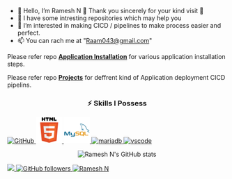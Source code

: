 - 👋 Hello, I’m Ramesh N  🙏 Thank you sincerely for your kind visit 🙏
- 💾 I have some intresting repositories which may help you
- 👀 I’m interested in making CICD / pipelines to make process easier and perfect.
- 📫 You can rach me at "Raam043@gmail.com"


Please refer repo **[Application Installation](https://github.com/Raam043/Applications-Installation.git)** for various application installation steps.

Please refer repo **[Projects](https://github.com/Raam043/Projects)** for deffrent kind of Application deployment CICD pipelins.


</p>


<h3 align="center">⚡ Skills I Possess</h3>

<p align="center">

  
   <a href="https://github.com/Raam043" target="_blank" rel="noreferrer"> <img src="https://www.vectorlogo.zone/logos/github/github-icon.svg" alt="GitHub" width="60" height="60"/> </a>
  <a href="https://www.w3.org/html/" target="_blank" rel="noreferrer"> <img src="https://raw.githubusercontent.com/devicons/devicon/master/icons/html5/html5-original-wordmark.svg" alt="html5" width="60" height="60"/> </a> 
<a href="https://www.mysql.com/" target="_blank" rel="noreferrer"> <img src="https://raw.githubusercontent.com/devicons/devicon/master/icons/mysql/mysql-original-wordmark.svg" alt="mysql" width="60" height="60"/> </a> 
<a href="https://mariadb.org/" target="_blank" rel="noreferrer"> <img src="https://www.vectorlogo.zone/logos/mariadb/mariadb-icon.svg" alt="mariadb" width="60" height="60"/> </a> 
<a href="https://code.visualstudio.com/" target="_blank" rel="noreferrer"> <img src="https://cdn.jsdelivr.net/gh/devicons/devicon/icons/vscode/vscode-original-wordmark.svg" alt="vscode" width="60" height="60"/> </a>
  
  
  
  
  

<p align="center"><img src="https://github-readme-stats.vercel.app/api?username=raam043&amp;show_icons=true&amp;theme=vue&amp;include_all_commits=true" alt="Ramesh N&#39;s GitHub stats" width="600"></p>


  <a href="mailto:raam043@gmail.com?subject=Hello Dear Ramesh N! I send this message from your Github Profile. I need to talk to you!" target="_blank">
    <img src="https://img.shields.io/badge/-Mail Me-c14438?style=flat&logo=Gmail&logoColor=white&link=mailto:raam043@gmail.com" height="28">
  </a>

  <a href="https://github.com/Raam043" target="_blank">
    <img alt="GitHub followers" src="https://img.shields.io/github/followers/Raam043?label=Github&style=flat" height="28">
  </a>
  <a href="https://github.com/Raam043" target="_blank">
    <img src="https://komarev.com/ghpvc/?username=Raam043&label=Views&color=brightgreen&style=flat" alt="Ramesh N" height="28" />
  </a>
